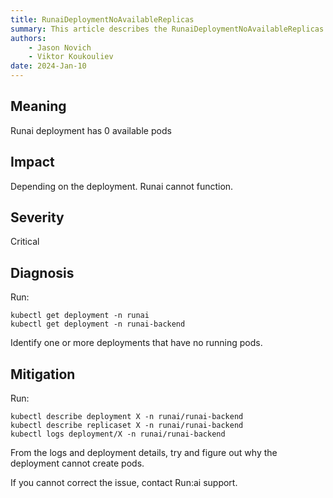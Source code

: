```yaml
---
title: RunaiDeploymentNoAvailableReplicas
summary: This article describes the RunaiDeploymentNoAvailableReplicas alert.
authors:
    - Jason Novich
    - Viktor Koukouliev
date: 2024-Jan-10
---
```


## Meaning

Runai deployment has 0 available pods

## Impact

Depending on the deployment. Runai cannot function.

## Severity

Critical

## Diagnosis

Run:
```
kubectl get deployment -n runai
kubectl get deployment -n runai-backend
```

Identify one or more deployments that have no running pods.

## Mitigation

Run:
```
kubectl describe deployment X -n runai/runai-backend
kubectl describe replicaset X -n runai/runai-backend
kubectl logs deployment/X -n runai/runai-backend
```

From the logs and deployment details, try and figure out why the deployment cannot create pods. 

If you cannot correct the issue, contact Run:ai support.
